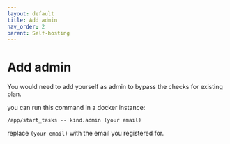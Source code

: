 ```yaml
---
layout: default
title: Add admin
nav_order: 2
parent: Self-hosting
---
```


# Add admin

You would need to add yourself as admin to bypass the checks for existing plan.

you can run this command in a docker instance:
```
/app/start_tasks -- kind.admin (your email)
```

replace `(your email)` with the email you registered for.
